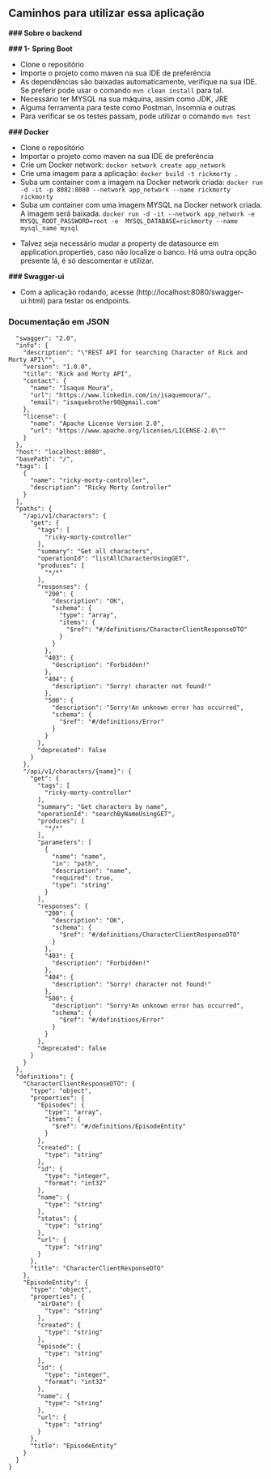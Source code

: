 ## Caminhos para utilizar essa aplicação

**### Sobre o backend**

**### 1- Spring Boot**

- Clone o repositório
- Importe o projeto como maven na sua IDE de preferência
- As dependências são baixadas automaticamente, verifique na sua IDE. Se preferir pode usar o comando `mvn clean install` para tal.
- Necessário ter MYSQL na sua máquina, assim como JDK, JRE
- Alguma ferramenta para teste como Postman, Insomnia e outras
- Para verificar se os testes passam, pode utilizar o comando `mvn test`

**### Docker**

- Clone o repositório
- Importar o projeto como maven na sua IDE de preferência
- Crie um Docker network:
  `docker network create app_network`
- Crie uma imagem para a aplicação:
  `docker build -t rickmorty .`
- Suba um container com a imagem na Docker network criada:
  `docker run -d -it -p 8082:8080 --network app_network --name rickmorty rickmorty`
- Suba um container com uma imagem MYSQL na Docker network criada. A imagem será baixada.
  `docker run -d -it --network app_network -e MYSQL_ROOT_PASSWORD=root -e  MYSQL_DATABASE=rickmorty --name mysql_name mysql`
* Talvez seja necessário mudar a property de datasource em application.properties, caso não localize o banco. Há uma outra opção presente lá, é só descomentar e utilizar.

**### Swagger-ui**

- Com a aplicação rodando, acesse (http://localhost:8080/swagger-ui.html) para testar os endpoints.

### Documentação em JSON

```
  "swagger": "2.0",
  "info": {
    "description": "\"REST API for searching Character of Rick and Morty API\"",
    "version": "1.0.0",
    "title": "Rick and Morty API",
    "contact": {
      "name": "Isaque Moura",
      "url": "https://www.linkedin.com/in/isaquemoura/",
      "email": "isaquebrother90@gmail.com"
    },
    "license": {
      "name": "Apache License Version 2.0",
      "url": "https://www.apache.org/licenses/LICENSE-2.0\""
    }
  },
  "host": "localhost:8080",
  "basePath": "/",
  "tags": [
    {
      "name": "ricky-morty-controller",
      "description": "Ricky Morty Controller"
    }
  ],
  "paths": {
    "/api/v1/characters": {
      "get": {
        "tags": [
          "ricky-morty-controller"
        ],
        "summary": "Get all characters",
        "operationId": "listAllCharacterUsingGET",
        "produces": [
          "*/*"
        ],
        "responses": {
          "200": {
            "description": "OK",
            "schema": {
              "type": "array",
              "items": {
                "$ref": "#/definitions/CharacterClientResponseDTO"
              }
            }
          },
          "403": {
            "description": "Forbidden!"
          },
          "404": {
            "description": "Sorry! character not found!"
          },
          "500": {
            "description": "Sorry!An unknown error has occurred",
            "schema": {
              "$ref": "#/definitions/Error"
            }
          }
        },
        "deprecated": false
      }
    },
    "/api/v1/characters/{name}": {
      "get": {
        "tags": [
          "ricky-morty-controller"
        ],
        "summary": "Get characters by name",
        "operationId": "searchByNameUsingGET",
        "produces": [
          "*/*"
        ],
        "parameters": [
          {
            "name": "name",
            "in": "path",
            "description": "name",
            "required": true,
            "type": "string"
          }
        ],
        "responses": {
          "200": {
            "description": "OK",
            "schema": {
              "$ref": "#/definitions/CharacterClientResponseDTO"
            }
          },
          "403": {
            "description": "Forbidden!"
          },
          "404": {
            "description": "Sorry! character not found!"
          },
          "500": {
            "description": "Sorry!An unknown error has occurred",
            "schema": {
              "$ref": "#/definitions/Error"
            }
          }
        },
        "deprecated": false
      }
    }
  },
  "definitions": {
    "CharacterClientResponseDTO": {
      "type": "object",
      "properties": {
        "Episodes": {
          "type": "array",
          "items": {
            "$ref": "#/definitions/EpisodeEntity"
          }
        },
        "created": {
          "type": "string"
        },
        "id": {
          "type": "integer",
          "format": "int32"
        },
        "name": {
          "type": "string"
        },
        "status": {
          "type": "string"
        },
        "url": {
          "type": "string"
        }
      },
      "title": "CharacterClientResponseDTO"
    },
    "EpisodeEntity": {
      "type": "object",
      "properties": {
        "airDate": {
          "type": "string"
        },
        "created": {
          "type": "string"
        },
        "episode": {
          "type": "string"
        },
        "id": {
          "type": "integer",
          "format": "int32"
        },
        "name": {
          "type": "string"
        },
        "url": {
          "type": "string"
        }
      },
      "title": "EpisodeEntity"
    }
  }
}
```